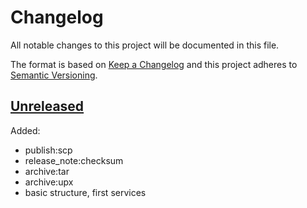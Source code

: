 # Changelog

All notable changes to this project will be documented in this file.

The format is based on [Keep a Changelog](http://keepachangelog.com/en/1.0.0/)
and this project adheres to [Semantic Versioning](http://semver.org/spec/v2.0.0.html).

<a name="unreleased"></a>
## [Unreleased]

Added:

- publish:scp
- release_note:checksum
- archive:tar
- archive:upx
- basic structure, first services

[Unreleased]: https://github.com/julian7/magelib/tree/master
